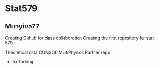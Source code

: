 # Stat579
## Munyiva77

Creating Github for class collaboration 
Creating the first repository for stat 579

Theoretical data
COMSOL MultiPhysics
Partner repo

- for forking
